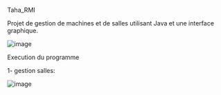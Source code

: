  Taha_RMI

Projet de gestion de machines et de salles utilisant Java et une interface graphique.


![image](https://github.com/TaHaZeN2A/Taha_RMI/assets/52533020/c68685ba-641a-4082-af57-7124d544c802)


Execution du programme

  1- gestion salles:
  
  ![image](https://github.com/TaHaZeN2A/Taha_RMI/assets/52533020/3d0b6b54-addf-47f9-978d-5a58e52299f5)

       

